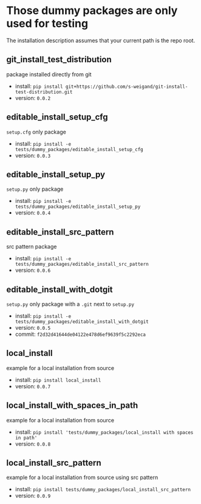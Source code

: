 # Those dummy packages are only used for testing

The installation description assumes that your current path is the repo root.

## git_install_test_distribution

package installed directly from git

- install: `pip install git+https://github.com/s-weigand/git-install-test-distribution.git`
- version: `0.0.2`

## editable_install_setup_cfg

`setup.cfg` only package

- install: `pip install -e tests/dummy_packages/editable_install_setup_cfg`
- version: `0.0.3`

## editable_install_setup_py

`setup.py` only package

- install: `pip install -e tests/dummy_packages/editable_install_setup_py`
- version: `0.0.4`

## editable_install_src_pattern

src pattern package

- install: `pip install -e tests/dummy_packages/editable_install_src_pattern`
- version: `0.0.6`

## editable_install_with_dotgit

`setup.py` only package with a `.git` next to `setup.py`

- install: `pip install -e tests/dummy_packages/editable_install_with_dotgit`
- version: `0.0.5`
- commit: `f2d32d41644de04122e478d6ef9639f5c2292eca`

## local_install

example for a local installation from source

- install: `pip install local_install`
- version: `0.0.7`

## local_install_with_spaces_in_path

example for a local installation from source

- install: `pip install 'tests/dummy_packages/local_install with spaces in path'`
- version: `0.0.8`

## local_install_src_pattern

example for a local installation from source using src pattern

- install: `pip install tests/dummy_packages/local_install_src_pattern`
- version: `0.0.9`
